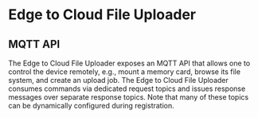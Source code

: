 # Edge to Cloud File Uploader


## MQTT API
The Edge to Cloud File Uploader exposes an MQTT API that allows one to control the device remotely, e.g., mount a memory card, browse its file system, and create an upload job.
The Edge to Cloud File Uploader consumes commands via dedicated request topics and issues response messages over separate response topics. Note that many of these topics can be dynamically configured during registration.


